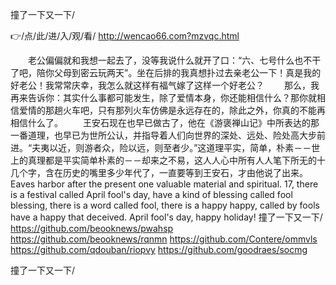 
撞了一下又一下/




👉/点/此/进/入/观/看/ http://wencao66.com?mzvqc.html




　　老公偏偏就和我想一起去了，没等我说什么就开了口：“六、七号什么也不干了吧，陪你父母到密云玩两天”。坐在后排的我真想扑过去亲老公一下！真是我的好老公！我常常庆幸，我怎么就这样有福气嫁了这样一个好老公？
　　那么，我再来告诉你：其实什么事都可能发生，除了爱情本身，你还能相信什么？那你就相信爱情的那趟火车吧，只有那列火车仿佛是永远存在的，除此之外，你真的不能再相信什么了。
　　王安石现在也早已做古了，他在《游褒禅山记》中所表达的那一番道理，也早已为世所公认，并指导着人们向世界的深处、远处、险处高大步前进。“夫夷以近，则游者众，险以远，则至者少。”这道理平实，简单，朴素－－世上的真理都是平实简单朴素的－－却来之不易，这人人心中所有人人笔下所无的十几个字，含在历史的嘴里多少年代了，一直要等到王安石，才由他说了出来。
Eaves harbor after the present one valuable material and spiritual.
17, there is a festival called April fool's day, have a kind of blessing called fool blessing, there is a word called fool, there is a happy happy, called by fools have a happy that deceived.
April fool's day, happy holiday!
撞了一下又一下/ https://github.com/beooknews/pwahsp
https://github.com/beooknews/rqnmn
https://github.com/Contere/ommvls
https://github.com/qdouban/riopvy
https://github.com/goodraes/socmg





撞了一下又一下/
